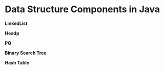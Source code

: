 Data Structure Components in Java
=================================
**LinkedList**

**Headp**

**PQ**

**Binary Search Tree**

**Hash Table**
